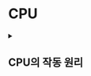 # CPU

<details>
    <summary><h2>CPU의 작동 원리</h2></summary>
    <p>CPU를 구성하는 부품들의 역할, CPU가 명령어를 실행하는 방식을 이해하자!</p>
    <p>ALU와 제어장치가 받아들이고 내보내는 정보를 기준으로 각 부품의 역할을 설명</p>
    <br>
    <details>
        <summary><h2>1. ALU와 제어장치</h2></summary>
        <h2>1-1. ALU</h2>
        <h3>ALU가 받아들이는 정보</h3>
        <ul>
            <li><strong>ALU</strong>: 계산하는 부품 → 피연산자와 수행할 연산이 필요</li>
            <li>레지스터를 통해 <strong>피연산자</strong>를 받아들이고, 제어장치로부터 수행할 연산을 알려주는 <strong>제어 신호</strong>를 받아들임.</li>
            <li>피연산자와 제어 신호로 <strong>산술 연산, 논리 연산 등 다양한 연산을 수행</strong>한다.</li>
        </ul>
        <br>
        <h3>ALU가 내보내는 정보</h3>
        <ul>
            <li>연산을 수행한 결과는 <strong>특정 숫자나 문자</strong>가 될 수도 있고, <strong>메모리 주소</strong>가 될 수도 있다.</li>
            <li>이 <strong>결괏값</strong>은 바로 메모리에 저장되지 않고 <strong>일시적으로 레지스터에 저장</strong>된다.<br>
            → ALU가 연산할 때마다 결과를 메모리에 저장하면, CPU는 메모리에 자주 접근하게 되고, 메모리 왕복 과정에서 기다리는 시간이 많아져 프로그램 실행 속도가 전반적으로 늦어지게 된다.</li>
        </ul>
        <br>
        <ul>
            <li><strong>플래그</strong>: 연산 결과에 대한 추가적인 상태 정보</li>
            <li><strong>플래그 레지스터</strong>: 플래그가 저장되어있는 레지스터 → 플래그 레지스터를 읽으면 연산 결과에 대한 추가적인 정보, 참고 정보를 얻을 수 있음</li>
        </ul>
        <br>
        <hr>
        <br>
        <h2>1-2. 제어장치</h2>
        <ul>
            <li><strong>제어장치</strong>: <strong>제어 신호를 내보내고, 명령어를 해석</strong>하는 부품</li>
            <li><strong>제어신호</strong>: <strong>컴퓨터 부품들을 관리하고 작동시키기 위한 일종의 전기 신호</strong></li>
        </ul>
        <br>
        <h3>✔️ 제어장치가 받아들이는 정보</h3>
        <h3>1. 클럭 신호를 받아들인다.</h3>
        <ul>
            <li><strong>클럭(clock)</strong>: <strong>컴퓨터의 모든 부품을 일사불란하게 움직일 수 있게 하는 시간 단위</strong></li>
            <li>컴퓨터의 모든 부품이 한 클럭마다 작동하는게 아니라, 박자에 맞춰 작동하는 것! = 여러 클럭에 걸쳐 실행될 수 있다.</li>
        </ul>
        <br>
        <h3>2. 해석해야 할 명령어를 받아들인다.</h3>
        <ul>
            <li><strong>명령어 레지스터</strong>로부터 명령어를 받아들이고 해석한 뒤, <strong>제어 신호를 발생</strong>시켜 <strong>컴퓨터 부품들에 수행해야 할 내용을 알려준다.</strong></li>
        </ul>
        <br>
        <h3>3. 플래그 레지스터 속 플래그 값을 받아들인다.</h3>
        <p><strong>플래그 값(추가적인 상태 정보)</strong>을 받아들이고, 이를 참고해 <strong>제어 신호를 발생</strong>시킨다.</p>
        <br>
        <h3>4. 시스템 버스로 전달된 제어 신호를 받아들인다.</h3>
        <p><strong>제어 신호는</strong> CPU뿐만 아니라 <strong>입출력장치를 비롯한 CPU 외부 장치도 발생시킬 수 있다.</strong></p>
        <br>
        <h3>✔️ 제어 장치가 내보내는 정보</h3>
        <h3>1. CPU 외부에 전달하는 제어 신호</h3>
        <p>CPU 외부에 제어 신호를 전달한다 = 제어 버스로 제어 신호를 내보낸다.</p>
        <h3>2. CPU 내부에 전달하는 제어 신호</h3>
        <p>ex) ALU에 전달하는 제어 신호, 레지스터에 전달하는 제어 신호</p>
    </details>
    <br>
    <details>
        <summary><h2>2. 레지스터</h2></summary>
        <p><strong>프로그램 속 명령어와 데이터는 실행 전후로 반드시 레지스터에 저장됨.</strong></p>
        <p><br>→ 레지스터에 저장된 값만 잘 관찰해도 프로그램의 실행 흐름(= CPU 내에서 무슨 일이 일어나는지)을 파악할 수 있음</p>
        <br>
        <h2>⭐️ 반드시 알아야 할 레지스터</h2>
        <p>많은 CPU가 공통으로 포함하고 있는 여덟 개의 레지스터</p>
        <h3>1. 프로그램 카운터</h3>
        <ul>
            <li>메모리에서 읽어 들일 <strong>명령어의 주소를 저장</strong></li>
            <li>프로그램 카운터 = <strong>명령어 포인터</strong> 라고도 부름.</li>
        </ul>
        <p>프로그램 카운터는 지속적으로 증가하면서 다음 명령어를 읽어 들일 준비를 함.<br>
        → CPU가 메모리 속 프로그램을 순차적으로 읽어 들이고 실행해 나갈 수 있는 이유</p>
        <br>
        <h3>2. 명령어 레지스터</h3>
        <p><strong>해석할 명령어</strong>(= 방금 메모리에서 읽어 들인 명령어)<strong>를 저장</strong>하는 레지스터.<br>
        <strong>제어장치는 명령어 레지스터 속 명령어를 받아들이고, 해석한 뒤 제어 신호를 보냄.</strong></p>
        <br>
        <h3>3. 메모리 주소 레지스터</h3>
        <p><strong>메모리의 주소</strong>를 저장하는 레지스터.</p>
        <br>
        <h3>4. 메모리 버퍼 레지스터</h3>
        <p><strong>메모리와 주고받을 값</strong>(데이터와 명령어)을 저장하는 레지스터.<br>
        → CPU가 주소 버스로 내보낼 값이 메모리 주소 레지스터를 거친다면, 데이터 버스로 주고 받을 값은 버퍼 레지스터를 거친다.</p>
        <br>
        <h3>5. 플래그 레지스터</h3>
        <p>ALU 연산 결과에 따른 플래그(= 연산 결과 또는 CPU 상태에 대한 부가적인 정보)를 저장</p>
        <br>
        <h3>6. 범용 레지스터</h3>
        <ul>
            <li>메모리 버퍼 레지스터: 데이터 버스로 주고받을 값만 저장</li>
            <li>메모리 주소 레지스터: 주소 버스로 내보낼 주소 값만 저장</li>
            <li>범용 레지스터: 데이터와 주소, 중간 계산 결과도 저장할 수 있음.</li>
        </ul>
        <br>
        <h3>7. 스택 포인터</h3>
        <br>
        <h3>8. 베이스 레지스터</h3>
        <br>
        <h2>특정 레지스터를 이용한 주소 지정 방식</h2>
        <ul>
            <li>스택 주소 지정 방식: 스택 포인터 사용</li>
            <li>변위 주소 지정 방식: 프로그램 카운터, 베이스 레지스터 사용</li>
        </ul>
        <br>
        <h3>1. 스택 주소 지정 방식</h3>
        <p>스택과 스택 포인터를 이용한 주소 지정 방식.</p>
        <ul>
            <li><strong>스택 포인터</strong>: 스택의 꼭대리를 가리키는 레지스터(= 스택에 마지막으로 저장한 값의 위치를 저장하는 레지스터)</li>
            <li><strong>스택 영역</strong>: 메모리 안에 스택처럼 사용하도록 정해진 영역</li>
            <li>push/pop, 함수 호출/리턴 시 자동으로 SP를 증감시키며 접근</li>
        </ul>
        <br>
        <h3>2. 변위 주소 지정 방식</h3>
        <ul>
            <li>명령어: 연산 코드(무엇을 할지) + 오퍼랜드(연산할 데이터 or 데이터가 있는 주소)</li>
            <li><strong>변위 주소 지정 방식</strong>: 주소를 오퍼랜드에 직접 적지 않고, <strong>기준 레지스터 값 + 변위(offset)로 계산해 유효 주소를 계산</strong>하는 방식</li>
            <li><strong>변위 주소 지정 방식을 사용하는 명령어</strong>: 연산 코드 필드 + 레지스터 필드(기준 주소를 담은 레지스터) + 오퍼랜드 필드(변위, offset)</li>
        </ul>
        <br>
        <h4>2-1. 상대 주소 지정 방식</h4>
        <p><strong>오퍼랜드</strong>(변위)와 <strong>프로그램 카운터</strong>(PC)의 값을 더해 유효 주소를 얻는 방식<br>
        프로그래밍 언어의 if문과 유사하게 모든 코드를 실행하는 것이 아니라, 분기처리해 특정 주소의 코드를 실행할 때 사용된다.</p>
        <br>
        <h4>2-2. 베이스 레지스터 주소 지정 방식</h4>
        <p><strong>오퍼랜드</strong>와 <strong>베이스 레지스터</strong>의 값을 더해 유효 주소를 얻는 방식</p>
        <ul>
            <li><strong>베이스 레지스터</strong>: <strong>기준 주소</strong></li>
            <li><strong>오퍼랜드</strong>: <strong>기준 주소로부터 떨어진 거리</strong>(offset)</li>
        </ul>
        <p>베이스 레지스터 속 기준 주소로부터 얼마나 떨어져 있는 주소에 접근할 것인지를 연산해 유효 주소를 얻어내는 방식.</p>
        <br>
        <h3>상대 주소 지정 방식 vs 베이스 레지스터 주소 지정 방식</h3>
        <table border="1" cellspacing="0" cellpadding="8">
            <thead>
                <tr>
                <th>구분</th>
                <th>상대 주소 지정 방식</th>
                <th>베이스 레지스터 주소 지정 방식</th>
                </tr>
            </thead>
            <tbody>
                <tr>
                <td><b>기준</b></td>
                <td>프로그램 카운터(PC)</td>
                <td>베이스 레지스터</td>
                </tr>
                <tr>
                <td><b>주소 계산</b></td>
                <td>유효 주소 = PC + 변위</td>
                <td>유효 주소 = 베이스 레지스터 값 + 변위</td>
                </tr>
                <tr>
                <td><b>주요 활용</b></td>
                <td>분기, 점프, 반복문</td>
                <td>배열 원소, 구조체 필드, 지역 변수</td>
                </tr>
            </tbody>
        </table>
        <br>
        <h3>변위 주소 지정 방식을 쓰는 이유</h3>
        <ol>
            <li><strong>위치 독립성 확보</strong>: 프로그램이 메모리 어디에 로드되더라도 실행 가능</li>
            <li><strong>코드 크기 절약</strong>: 절대 주소 대신 작은 변위(offset)로 표현 가능</li>
            <li><strong>주소 계산 효율</strong>: 배열, 구조체, 지역 변수, 분기 등 주소 계산이 필요한 상황에서 간단하고 빠름</li>
        </ol>
        <br>
        <p>- 절대 주소 지정: 명령어에 주소 직접 표기 → 위치 독립성 ❌<br>
        - 변위 주소 지정: 기준 레지스터/PC + 변위 → 위치 독립성 확보 ✅<br>
        - 스택 주소 지정: SP를 기준으로 자동 계산 → 절대 주소 지정 아님 ❌</p>
        <br>
        <hr>
        <br>
    </details>
    <br>
    <details>
        <summary><h2>3. 명령어 사이클과 인터럽트</h2></summary>
        <h2>명령어 사이클</h2>
        <ul>
            <li>명령어 사이클: CPU가 하나의 명령어를 처리하는 흐름</li>
        </ul>
        <br>
        <p>프로그램은 수많은 명령어로 이루어져있다. CPU는 이 명령어들을 하나씩 실행한다.<br>
        이때 <strong>프로그램 속 각각의 명령어들은 일정한 주기가 반복되며 실행</strong>된다. 이 주기를 <strong>명령어 사이클</strong>이라한다.</p>
        <br>
        <p><strong>인출, 실행, 간접, 인터럽트 시이클로 구성</strong> 되어 있다.</p>
        <br>
        <ol>
            <li><strong>인출 사이클</strong>: 메모리에 있는 명령어를 CPU로 가지고 오는 단계</li>
            <li><strong>실행 사이클</strong>: CPU로 가져온 명령어를 실행하는 단계<br>
            (= 제어장치가 명령어 레지스터에 담긴 값을 해석하고, 제어 신호를 발생시키는 단계)
            </li>
        </ol>
        <br>
        <ul>
            <li><strong>간접 사이클</strong>: <strong>간접 주소 지정 방식</strong>의 명령어를 실행할 때 <strong>실행 사이클 전에 필요한 추가 단계</strong><br>
            명령어에 있는 주소가 실제 데이터가 아니라 또 다른 주소를 가리킬 경우, CPU가 그 실제 오퍼랜드 주소를 메모리에서 읽어오는 과정.
            </li>
        </ul>
        <br>
        <h2>인터럽트</h2>
        <ul>
            <li>인터럽트: CPU의 작업을 방해하는 신호</li>
        </ul>
        <br>
        <h3>동기 인터럽트 (= 예외)</h3>
        <p>CPU에 의해 발생하는 인터럽트.</p>
        <p>CPU가 명령어들을 수행하다가 예상치 못한 상황에 마주쳤을 때 (= 프로그래밍상의 오류) 발생하는 인터럽트</p>
        <br>
        <h3>비동기 인터럽트(= 하드웨어 인터럽트)</h3>
        <p>입출력장치에 의해 발생하는 인터럽트.</p>
        <p>CPU가 프린터와 같은 입출력장치에 입출력 작업을 부탁하면 작업을 끝낸 입출력장치가 CPU에 완료 알림(인터럽트)을 보낸다.<br>
        = CPU는 주기적으로 프린트 완료 여부를 확인할 필요가 없고, 프린트 완료 인터럽트를 받을 때까지 다른 작업을 처리할 수 있다.</p>
        <br>
        <h3>하드웨어 인터럽트 처리 순서</h3>
        <ol>
            <li>입출력장치는 CPU에 <strong>인터럽트 요청 신호</strong>를 보낸다.</li>
            <li>CPU는 실행 사이클이 끝나고 명령어를 인출하기 전 항상 인터럽트 여부를 확인한다.</li>
            <li>CPU는 인터럽트 요청을 확인하고 <strong>인터럽트 플래그</strong>를 통해 현재 인터럽트를 받아들일 수 있는지 여부를 확인한다.</li>
            <li>인터럽트를 받아들일 수 있다면 CPU는 지금까지의 작업을 백업한다.</li>
            <li>CPU는 <strong>인터럽트 벡터</strong>를 참조해 <strong>인터럽트 서비스 루틴</strong>을 실행한다.</li>
            <li>인터럽트 서비스 루틴 실행이 끝나면 4번에서 백업해둔 작업을 복구해 실행한다.</li>
        </ol>
        <br>
        <ul>
            <li><strong>인터럽트 요청 신호</strong>: CPU의 작업을 방해하는 인터럽트에 대한 요청</li>
            <li><strong>인터럽트 플래그</strong>: 인터럽트 요청 신호를 받아들일지 무시할지를 결정하는 비트</li>
            <li><strong>인터럽트 벡터</strong>: 인터럽트 서비스 루틴의 시작 주소를 포함하는 각기 다른 인터럽트 서비스 루틴의 식별 정보</li>
            <li><strong>인터럽트 서비스 루틴</strong>: 인터럽트를 처리하는 프로그램</li>
        </ul>
        <br>
        <p><strong>CPU가 인터럽트를 처리한다 = 인터럽트 서비스 루틴을 실행하고, 본래 수행하던 작업으로 다시 되돌아온다</strong></p>
        </details>

</details>
